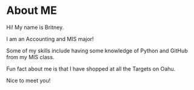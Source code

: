 # About ME

Hi! My name is Britney.

I am an Accounting and MIS major!

Some of my skills include having some knowledge of Python and GitHub from my MIS class.

Fun fact about me is that I have shopped at all the Targets on Oahu.

Nice to meet you!
